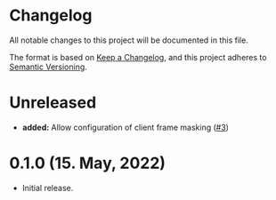 # Changelog

All notable changes to this project will be documented in this file.

The format is based on [Keep a Changelog](https://keepachangelog.com/en/1.0.0/),
and this project adheres to [Semantic Versioning](https://semver.org/spec/v2.0.0.html).

# Unreleased

- **added:** Allow configuration of client frame masking ([#3])

[#3]: https://github.com/davidpdrsn/axum-tungstenite/pull/3

# 0.1.0 (15. May, 2022)

- Initial release.
